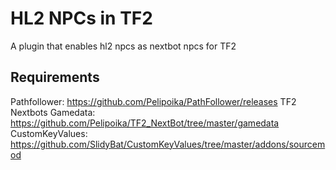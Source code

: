 # HL2 NPCs in TF2
A plugin that enables hl2 npcs as nextbot npcs for TF2

## Requirements

Pathfollower: https://github.com/Pelipoika/PathFollower/releases
TF2 Nextbots Gamedata: https://github.com/Pelipoika/TF2_NextBot/tree/master/gamedata
CustomKeyValues: https://github.com/SlidyBat/CustomKeyValues/tree/master/addons/sourcemod
